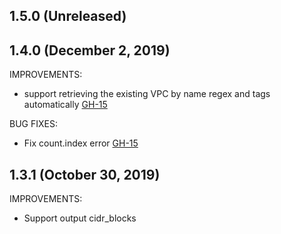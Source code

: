 ## 1.5.0 (Unreleased)
## 1.4.0 (December 2, 2019)

IMPROVEMENTS:

- support retrieving the existing VPC by name regex and tags automatically [GH-15](https://github.com/terraform-alicloud-modules/terraform-alicloud-vpc/pull/15)

BUG FIXES:

- Fix count.index error [GH-15](https://github.com/terraform-alicloud-modules/terraform-alicloud-vpc/pull/15)

## 1.3.1 (October 30, 2019)

IMPROVEMENTS:

- Support output cidr_blocks


